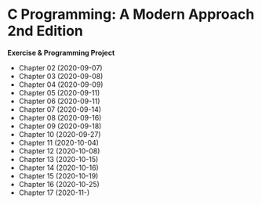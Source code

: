 # C Programming: A Modern Approach 2nd Edition
**Exercise & Programming Project**
- Chapter 02 (2020-09-07)
- Chapter 03 (2020-09-08)
- Chapter 04 (2020-09-09)
- Chapter 05 (2020-09-11)
- Chapter 06 (2020-09-11)
- Chapter 07 (2020-09-14)
- Chapter 08 (2020-09-16)
- Chapter 09 (2020-09-18)
- Chapter 10 (2020-09-27)
- Chapter 11 (2020-10-04)
- Chapter 12 (2020-10-08)
- Chapter 13 (2020-10-15)
- Chapter 14 (2020-10-16)
- Chapter 15 (2020-10-19)
- Chapter 16 (2020-10-25)
- Chapter 17 (2020-11-)
